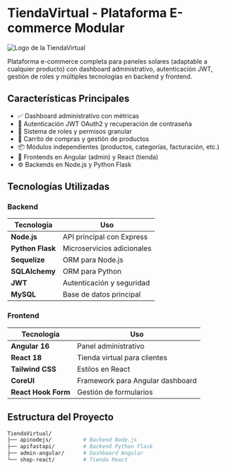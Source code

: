 # TiendaVirtual - Plataforma E-commerce Modular

![Logo de la TiendaVirtual](https://via.placeholder.com/150x80?text=Logo) <!-- Reemplazar con imagen 1 -->

Plataforma e-commerce completa para paneles solares (adaptable a cualquier producto) con dashboard administrativo, autenticación JWT, gestión de roles y múltiples tecnologías en backend y frontend.

## Características Principales
- ✅ Dashboard administrativo con métricas
- 🔐 Autenticación JWT OAuth2 y recuperación de contraseña
- 👥 Sistema de roles y permisos granular
- 🛒 Carrito de compras y gestión de productos
- 📦 Módulos independientes (productos, categorías, facturación, etc.)
- 📱 Frontends en Angular (admin) y React (tienda)
- ⚙️ Backends en Node.js y Python Flask

## Tecnologías Utilizadas

### Backend
| Tecnología         | Uso                               |
|--------------------|-----------------------------------|
| **Node.js**        | API principal con Express         |
| **Python Flask**   | Microservicios adicionales        |
| **Sequelize**      | ORM para Node.js                  |
| **SQLAlchemy**     | ORM para Python                   |
| **JWT**            | Autenticación y seguridad         |
| **MySQL**          | Base de datos principal           |

### Frontend
| Tecnología         | Uso                               |
|--------------------|-----------------------------------|
| **Angular 16**     | Panel administrativo              |
| **React 18**       | Tienda virtual para clientes      |
| **Tailwind CSS**   | Estilos en React                  |
| **CoreUI**         | Framework para Angular dashboard  |
| **React Hook Form**| Gestión de formularios            |

## Estructura del Proyecto
```bash
TiendaVirtual/
├── apinodejs/          # Backend Node.js
├── apifastapi/         # Backend Python Flask
├── admin-angular/      # Dashboard Angular
└── shop-react/         # Tienda React
